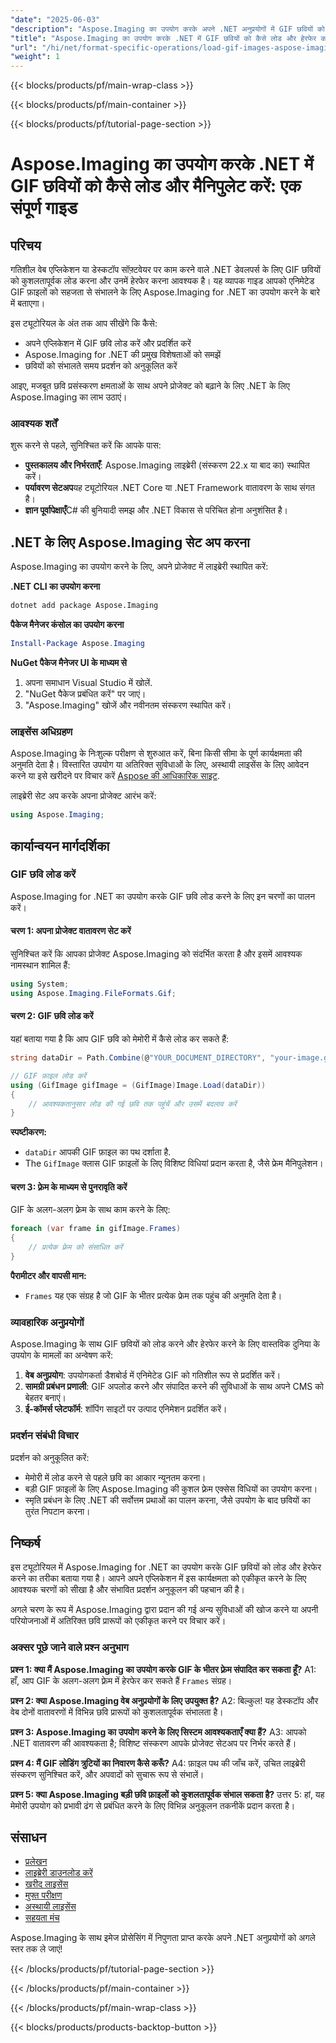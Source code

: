 ```yaml
---
"date": "2025-06-03"
"description": "Aspose.Imaging का उपयोग करके अपने .NET अनुप्रयोगों में GIF छवियों को कुशलतापूर्वक लोड और हेरफेर करना सीखें। यह व्यापक गाइड सेटअप, कोड उदाहरण और प्रदर्शन युक्तियों को कवर करता है।"
"title": "Aspose.Imaging का उपयोग करके .NET में GIF छवियों को कैसे लोड और हेरफेर करें - एक संपूर्ण गाइड"
"url": "/hi/net/format-specific-operations/load-gif-images-aspose-imaging-net-tutorial/"
"weight": 1
---
```


{{< blocks/products/pf/main-wrap-class >}}

{{< blocks/products/pf/main-container >}}

{{< blocks/products/pf/tutorial-page-section >}}
# Aspose.Imaging का उपयोग करके .NET में GIF छवियों को कैसे लोड और मैनिपुलेट करें: एक संपूर्ण गाइड

## परिचय

गतिशील वेब एप्लिकेशन या डेस्कटॉप सॉफ़्टवेयर पर काम करने वाले .NET डेवलपर्स के लिए GIF छवियों को कुशलतापूर्वक लोड करना और उनमें हेरफेर करना आवश्यक है। यह व्यापक गाइड आपको एनिमेटेड GIF फ़ाइलों को सहजता से संभालने के लिए Aspose.Imaging for .NET का उपयोग करने के बारे में बताएगा।

इस ट्यूटोरियल के अंत तक आप सीखेंगे कि कैसे:
- अपने एप्लिकेशन में GIF छवि लोड करें और प्रदर्शित करें
- Aspose.Imaging for .NET की प्रमुख विशेषताओं को समझें
- छवियों को संभालते समय प्रदर्शन को अनुकूलित करें

आइए, मजबूत छवि प्रसंस्करण क्षमताओं के साथ अपने प्रोजेक्ट को बढ़ाने के लिए .NET के लिए Aspose.Imaging का लाभ उठाएं।

### आवश्यक शर्तें

शुरू करने से पहले, सुनिश्चित करें कि आपके पास:
- **पुस्तकालय और निर्भरताएँ**: Aspose.Imaging लाइब्रेरी (संस्करण 22.x या बाद का) स्थापित करें।
- **पर्यावरण सेटअप**यह ट्यूटोरियल .NET Core या .NET Framework वातावरण के साथ संगत है।
- **ज्ञान पूर्वापेक्षाएँ**C# की बुनियादी समझ और .NET विकास से परिचित होना अनुशंसित है।

## .NET के लिए Aspose.Imaging सेट अप करना

Aspose.Imaging का उपयोग करने के लिए, अपने प्रोजेक्ट में लाइब्रेरी स्थापित करें:

**.NET CLI का उपयोग करना**

```bash
dotnet add package Aspose.Imaging
```

**पैकेज मैनेजर कंसोल का उपयोग करना**

```powershell
Install-Package Aspose.Imaging
```

**NuGet पैकेज मैनेजर UI के माध्यम से**

1. अपना समाधान Visual Studio में खोलें.
2. "NuGet पैकेज प्रबंधित करें" पर जाएं।
3. "Aspose.Imaging" खोजें और नवीनतम संस्करण स्थापित करें।

### लाइसेंस अधिग्रहण

Aspose.Imaging के निःशुल्क परीक्षण से शुरुआत करें, बिना किसी सीमा के पूर्ण कार्यक्षमता की अनुमति देता है। विस्तारित उपयोग या अतिरिक्त सुविधाओं के लिए, अस्थायी लाइसेंस के लिए आवेदन करने या इसे खरीदने पर विचार करें [Aspose की आधिकारिक साइट](https://purchase.aspose.com/buy).

लाइब्रेरी सेट अप करके अपना प्रोजेक्ट आरंभ करें:

```csharp
using Aspose.Imaging;
```

## कार्यान्वयन मार्गदर्शिका

### GIF छवि लोड करें

Aspose.Imaging for .NET का उपयोग करके GIF छवि लोड करने के लिए इन चरणों का पालन करें।

#### चरण 1: अपना प्रोजेक्ट वातावरण सेट करें

सुनिश्चित करें कि आपका प्रोजेक्ट Aspose.Imaging को संदर्भित करता है और इसमें आवश्यक नामस्थान शामिल हैं:

```csharp
using System;
using Aspose.Imaging.FileFormats.Gif;
```

#### चरण 2: GIF छवि लोड करें

यहां बताया गया है कि आप GIF छवि को मेमोरी में कैसे लोड कर सकते हैं:

```csharp
string dataDir = Path.Combine(@"YOUR_DOCUMENT_DIRECTORY", "your-image.gif");

// GIF फ़ाइल लोड करें
using (GifImage gifImage = (GifImage)Image.Load(dataDir))
{
    // आवश्यकतानुसार लोड की गई छवि तक पहुंचें और उसमें बदलाव करें
}
```

**स्पष्टीकरण:**
- `dataDir` आपकी GIF फ़ाइल का पथ दर्शाता है.
- The `GifImage` क्लास GIF फ़ाइलों के लिए विशिष्ट विधियां प्रदान करता है, जैसे फ्रेम मैनिपुलेशन।

#### चरण 3: फ़्रेम के माध्यम से पुनरावृति करें

GIF के अलग-अलग फ़्रेम के साथ काम करने के लिए:

```csharp
foreach (var frame in gifImage.Frames)
{
    // प्रत्येक फ़्रेम को संसाधित करें
}
```

**पैरामीटर और वापसी मान:**
- `Frames` यह एक संग्रह है जो GIF के भीतर प्रत्येक फ्रेम तक पहुंच की अनुमति देता है।

### व्यावहारिक अनुप्रयोगों

Aspose.Imaging के साथ GIF छवियों को लोड करने और हेरफेर करने के लिए वास्तविक दुनिया के उपयोग के मामलों का अन्वेषण करें:
1. **वेब अनुप्रयोग**: उपयोगकर्ता डैशबोर्ड में एनिमेटेड GIF को गतिशील रूप से प्रदर्शित करें।
2. **सामग्री प्रबंधन प्रणाली**: GIF अपलोड करने और संपादित करने की सुविधाओं के साथ अपने CMS को बेहतर बनाएं।
3. **ई-कॉमर्स प्लेटफॉर्म**: शॉपिंग साइटों पर उत्पाद एनिमेशन प्रदर्शित करें।

### प्रदर्शन संबंधी विचार

प्रदर्शन को अनुकूलित करें:
- मेमोरी में लोड करने से पहले छवि का आकार न्यूनतम करना।
- बड़ी GIF फ़ाइलों के लिए Aspose.Imaging की कुशल फ़्रेम एक्सेस विधियों का उपयोग करना।
- स्मृति प्रबंधन के लिए .NET की सर्वोत्तम प्रथाओं का पालन करना, जैसे उपयोग के बाद छवियों का तुरंत निपटान करना।

## निष्कर्ष

इस ट्यूटोरियल में Aspose.Imaging for .NET का उपयोग करके GIF छवियों को लोड और हेरफेर करने का तरीका बताया गया है। आपने अपने एप्लिकेशन में इस कार्यक्षमता को एकीकृत करने के लिए आवश्यक चरणों को सीखा है और संभावित प्रदर्शन अनुकूलन की पहचान की है।

अगले चरण के रूप में Aspose.Imaging द्वारा प्रदान की गई अन्य सुविधाओं की खोज करने या अपनी परियोजनाओं में अतिरिक्त छवि प्रारूपों को एकीकृत करने पर विचार करें।

### अक्सर पूछे जाने वाले प्रश्न अनुभाग

**प्रश्न 1: क्या मैं Aspose.Imaging का उपयोग करके GIF के भीतर फ़्रेम संपादित कर सकता हूँ?**
A1: हाँ, आप GIF के अलग-अलग फ़्रेम में हेरफेर कर सकते हैं `Frames` संग्रह।

**प्रश्न 2: क्या Aspose.Imaging वेब अनुप्रयोगों के लिए उपयुक्त है?**
A2: बिल्कुल! यह डेस्कटॉप और वेब दोनों वातावरणों में विभिन्न छवि प्रारूपों को कुशलतापूर्वक संभालता है।

**प्रश्न 3: Aspose.Imaging का उपयोग करने के लिए सिस्टम आवश्यकताएँ क्या हैं?**
A3: आपको .NET वातावरण की आवश्यकता है; विशिष्ट संस्करण आपके प्रोजेक्ट सेटअप पर निर्भर करते हैं।

**प्रश्न 4: मैं GIF लोडिंग त्रुटियों का निवारण कैसे करूँ?**
A4: फ़ाइल पथ की जाँच करें, उचित लाइब्रेरी संस्करण सुनिश्चित करें, और अपवादों को सुचारू रूप से संभालें।

**प्रश्न 5: क्या Aspose.Imaging बड़ी छवि फ़ाइलों को कुशलतापूर्वक संभाल सकता है?**
उत्तर 5: हां, यह मेमोरी उपयोग को प्रभावी ढंग से प्रबंधित करने के लिए विभिन्न अनुकूलन तकनीकें प्रदान करता है।

## संसाधन
- [प्रलेखन](https://reference.aspose.com/imaging/net/)
- [लाइब्रेरी डाउनलोड करें](https://releases.aspose.com/imaging/net/)
- [खरीद लाइसेंस](https://purchase.aspose.com/buy)
- [मुफ्त परीक्षण](https://releases.aspose.com/imaging/net/)
- [अस्थायी लाइसेंस](https://purchase.aspose.com/temporary-license/)
- [सहयता मंच](https://forum.aspose.com/c/imaging/10)

Aspose.Imaging के साथ इमेज प्रोसेसिंग में निपुणता प्राप्त करके अपने .NET अनुप्रयोगों को अगले स्तर तक ले जाएं!

{{< /blocks/products/pf/tutorial-page-section >}}

{{< /blocks/products/pf/main-container >}}

{{< /blocks/products/pf/main-wrap-class >}}

{{< blocks/products/products-backtop-button >}}
